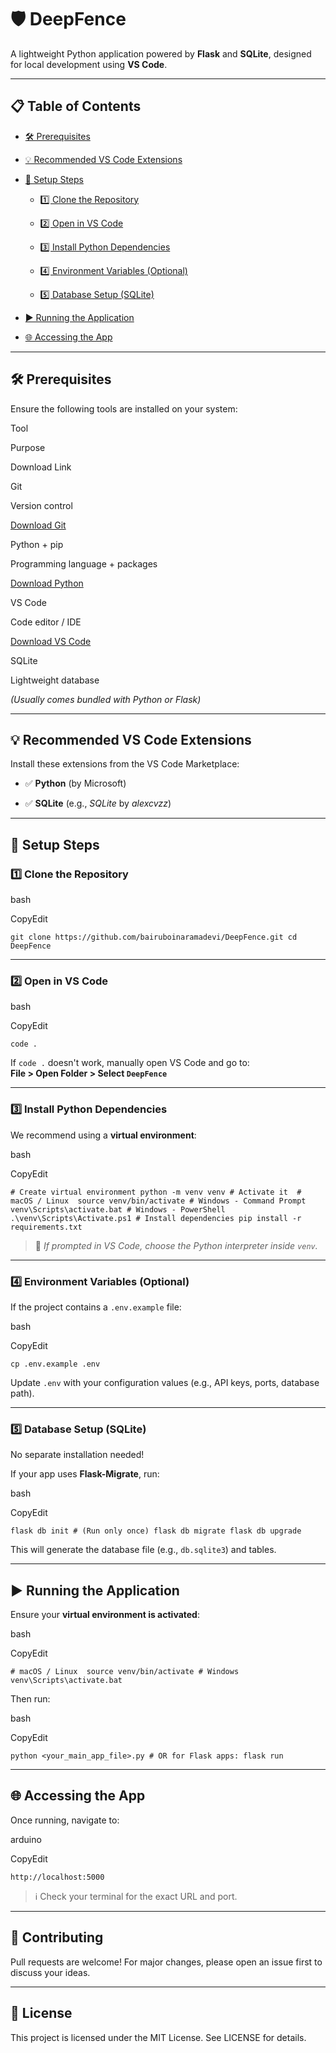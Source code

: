 # 🛡️ DeepFence

A lightweight Python application powered by **Flask** and **SQLite**, designed for local development using **VS Code**.

----------

## 📋 Table of Contents

-   [🛠 Prerequisites](#-prerequisites)
    
-   [💡 Recommended VS Code Extensions](#-recommended-vs-code-extensions)
    
-   [🚀 Setup Steps](#-setup-steps)
    
    -   [1️⃣ Clone the Repository](#1%EF%B8%8F%E2%83%A3-clone-the-repository)
        
    -   [2️⃣ Open in VS Code](#2%EF%B8%8F%E2%83%A3-open-in-vs-code)
        
    -   [3️⃣ Install Python Dependencies](#3%EF%B8%8F%E2%83%A3-install-python-dependencies)
        
    -   [4️⃣ Environment Variables (Optional)](#4%EF%B8%8F%E2%83%A3-environment-variables-optional)
        
    -   [5️⃣ Database Setup (SQLite)](#5%EF%B8%8F%E2%83%A3-database-setup-sqlite)
        
-   [▶️ Running the Application](#%EF%B8%8F-running-the-application)
    
-   [🌐 Accessing the App](#-accessing-the-app)
    

----------

## 🛠 Prerequisites

Ensure the following tools are installed on your system:

Tool

Purpose

Download Link

Git

Version control

[Download Git](https://git-scm.com/downloads)

Python + pip

Programming language + packages

[Download Python](https://www.python.org/downloads/)

VS Code

Code editor / IDE

[Download VS Code](https://code.visualstudio.com/download)

SQLite

Lightweight database

_(Usually comes bundled with Python or Flask)_

----------

## 💡 Recommended VS Code Extensions

Install these extensions from the VS Code Marketplace:

-   ✅ **Python** (by Microsoft)
    
-   ✅ **SQLite** (e.g., _SQLite_ by _alexcvzz_)
    

----------

## 🚀 Setup Steps

### 1️⃣ Clone the Repository

bash

CopyEdit

`git clone https://github.com/bairuboinaramadevi/DeepFence.git cd DeepFence` 

----------

### 2️⃣ Open in VS Code

bash

CopyEdit

`code .` 

If `code .` doesn't work, manually open VS Code and go to:  
**File > Open Folder > Select `DeepFence`**

----------

### 3️⃣ Install Python Dependencies

We recommend using a **virtual environment**:

bash

CopyEdit

`# Create virtual environment python -m venv venv # Activate it  # macOS / Linux  source venv/bin/activate # Windows - Command Prompt venv\Scripts\activate.bat # Windows - PowerShell .\venv\Scripts\Activate.ps1 # Install dependencies pip install -r requirements.txt` 

> 🧠 _If prompted in VS Code, choose the Python interpreter inside `venv`._

----------

### 4️⃣ Environment Variables (Optional)

If the project contains a `.env.example` file:

bash

CopyEdit

`cp .env.example .env` 

Update `.env` with your configuration values (e.g., API keys, ports, database path).

----------

### 5️⃣ Database Setup (SQLite)

No separate installation needed!

If your app uses **Flask-Migrate**, run:

bash

CopyEdit

`flask db init # (Run only once) flask db migrate
flask db upgrade` 

This will generate the database file (e.g., `db.sqlite3`) and tables.

----------

## ▶️ Running the Application

Ensure your **virtual environment is activated**:

bash

CopyEdit

`# macOS / Linux  source venv/bin/activate # Windows venv\Scripts\activate.bat` 

Then run:

bash

CopyEdit

`python <your_main_app_file>.py # OR for Flask apps: flask run` 

----------

## 🌐 Accessing the App

Once running, navigate to:

arduino

CopyEdit

`http://localhost:5000` 

> ℹ️ Check your terminal for the exact URL and port.

----------

## 🤝 Contributing

Pull requests are welcome! For major changes, please open an issue first to discuss your ideas.

----------

## 📄 License

This project is licensed under the MIT License. See LICENSE for details.
